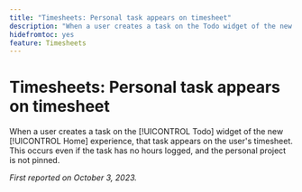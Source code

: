```yaml
---
title: "Timesheets: Personal task appears on timesheet"
description: "When a user creates a task on the Todo widget of the new Home experience, that task appears on the user's timesheet. This occurs even if the task has no hours logged, and the personal project is not pinned."
hidefromtoc: yes
feature: Timesheets
---
```


# Timesheets: Personal task appears on timesheet

When a user creates a task on the [!UICONTROL Todo] widget of the new [!UICONTROL Home] experience, that task appears on the user's timesheet. This occurs even if the task has no hours logged, and the personal project is not pinned.

_First reported on October 3, 2023._
